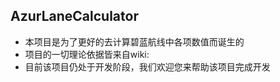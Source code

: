 ## AzurLaneCalculator

- 本项目是为了更好的去计算碧蓝航线中各项数值而诞生的
- 项目的一切理论依据皆来自wiki: <a href="https://wiki.biligame.com/blhx"></a>
- 目前该项目仍处于开发阶段，我们欢迎您来帮助该项目完成开发
